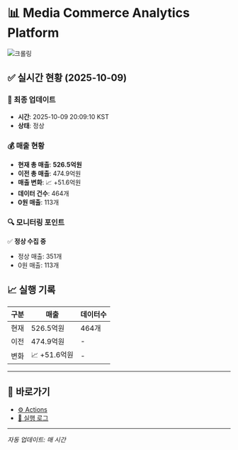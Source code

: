 # 📊 Media Commerce Analytics Platform

![크롤링](https://img.shields.io/badge/크롤링-정상-green)

## ✅ 실시간 현황 (2025-10-09)

### 📍 최종 업데이트
- **시간**: 2025-10-09 20:09:10 KST
- **상태**: 정상

### 💰 매출 현황
- **현재 총 매출**: **526.5억원**
- **이전 총 매출**: 474.9억원
- **매출 변화**: 📈 +51.6억원
- **데이터 건수**: 464개
- **0원 매출**: 113개

### 🔍 모니터링 포인트

✅ **정상 수집 중**
- 정상 매출: 351개
- 0원 매출: 113개


## 📈 실행 기록

| 구분 | 매출 | 데이터수 |
|------|------|----------|
| 현재 | 526.5억원 | 464개 |
| 이전 | 474.9억원 | - |
| 변화 | 📈 +51.6억원 | - |

---

## 🔗 바로가기

- [⚙️ Actions](../../actions)
- [📝 실행 로그](../../actions/workflows/daily_scraping.yml)

---

*자동 업데이트: 매 시간*
